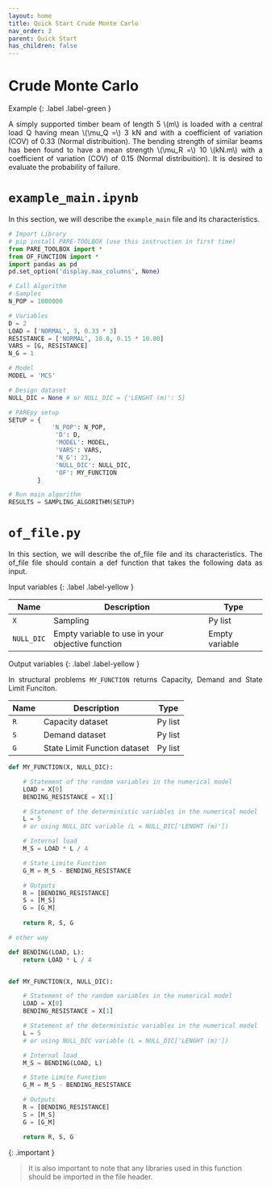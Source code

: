 ```yaml
---
layout: home
title: Quick Start Crude Monte Carlo
nav_order: 2
parent: Quick Start
has_children: false
---
```


<!--Don't delete this script-->
<script src = "https://polyfill.io/v3/polyfill.min.js?features=es6"></script>
<script id = "MathJax-script" async src="https://cdn.jsdelivr.net/npm/mathjax@3/es5/tex-mml-chtml.js"></script>
<!--Don't delete this script-->

<h1>Crude Monte Carlo</h1>

Example
{: .label .label-green }
<p align="justify">
A simply supported timber beam of length 5 \(m\) is loaded with a central load Q having mean \(\mu_Q =\) 3 kN and with a coefficient of variation (COV) of 0.33 (Normal distribuition). The bending strength of similar beams has been found to have a mean strength \(\mu_R =\) 10 \(kN.m\) with a coefficient of variation (COV) of 0.15 (Normal distribuition). It is desired to evaluate the probability of failure.
</p> 

<h1><code>example_main.ipynb</code></h1>


<p align="justify">
In this section, we will describe the <code>example_main</code> file and its characteristics.</p> 

```python
# Import Library
# pip install PARE-TOOLBOX (use this instruction in first time)
from PARE_TOOLBOX import *
from OF_FUNCTION import *
import pandas as pd
pd.set_option('display.max_columns', None)

# Call Algorithm
# Samples
N_POP = 1000000

# Variables
D = 2
LOAD = ['NORMAL', 3, 0.33 * 3]
RESISTANCE = ['NORMAL', 10.0, 0.15 * 10.00]
VARS = [G, RESISTANCE]
N_G = 1

# Model
MODEL = 'MCS'

# Design dataset
NULL_DIC = None # or NULL_DIC = {'LENGHT (m)': 5}

# PAREpy setup
SETUP = {
            'N_POP': N_POP, 
             'D': D, 
             'MODEL': MODEL, 
             'VARS': VARS, 
             'N_G': 23, 
             'NULL_DIC': NULL_DIC,
             'OF': MY_FUNCTION
        }

# Run main algorithm
RESULTS = SAMPLING_ALGORITHM(SETUP)
```

<h1><code>of_file.py</code></h1>

<p align="justify">
In this section, we will describe the of_file file and its characteristics. The of_file file should contain a def function that takes the following data as input.</p> 

Input variables
{: .label .label-yellow }

<table style = "width:100%">
    <thead>
      <tr>
        <th>Name</th>
        <th>Description</th>
        <th>Type</th>
      </tr>
    </thead>
    <tr>
        <td><code>X</code></td>
        <td>Sampling</td>
        <td>Py list</td>
    </tr>
    <tr>
        <td><code>NULL_DIC</code></td>
        <td>Empty variable to use in your objective function</td>
        <td>Empty variable</td>
    </tr>  
</table>

Output variables
{: .label .label-yellow }

<p align="justify">
In structural problems <code>MY_FUNCTION</code> returns Capacity, Demand and State Limit Funciton.</p> 

<table style = "width:100%">
    <thead>
      <tr>
        <th>Name</th>
        <th>Description</th>
        <th>Type</th>
      </tr>
    </thead>
    <tr>
        <td><code>R</code></td>
        <td>Capacity dataset</td>
        <td>Py list</td>
    </tr>
    <tr>
        <td><code>S</code></td>
        <td>Demand dataset</td>
        <td>Py list</td>
    </tr>
    <tr>
        <td><code>G</code></td>
        <td>State Limit Function dataset</td>
        <td>Py list</td>
    </tr>
</table>

```python
def MY_FUNCTION(X, NULL_DIC):

    # Statement of the random variables in the numerical model
    LOAD = X[0]
    BENDING_RESISTANCE = X[1]

    # Statement of the deterministic variables in the numerical model
    L = 5    
    # or using NULL_DIC variable (L = NULL_DIC['LENGHT (m)'])

    # Internal load
    M_S = LOAD * L / 4

    # State Limite Function
    G_M = M_S - BENDING_RESISTANCE

    # Outputs 
    R = [BENDING_RESISTANCE]
    S = [M_S]
    G = [G_M]
    
    return R, S, G

# other way

def BENDING(LOAD, L):
    return LOAD * L / 4


def MY_FUNCTION(X, NULL_DIC):

    # Statement of the random variables in the numerical model
    LOAD = X[0]
    BENDING_RESISTANCE = X[1]

    # Statement of the deterministic variables in the numerical model
    L = 5    
    # or using NULL_DIC variable (L = NULL_DIC['LENGHT (m)'])

    # Internal load
    M_S = BENDING(LOAD, L)

    # State Limite Function
    G_M = M_S - BENDING_RESISTANCE

    # Outputs 
    R = [BENDING_RESISTANCE]
    S = [M_S]
    G = [G_M]

    return R, S, G
```

{: .important }
> It is also important to note that any libraries used in this function should be imported in the file header.